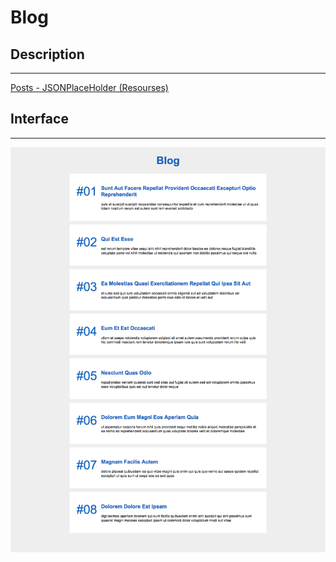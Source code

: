 # Blog

## Description

---

[Posts - JSONPlaceHolder (Resourses)](https://jsonplaceholder.typicode.com/)

## Interface

---

![](assets/layout.png)
